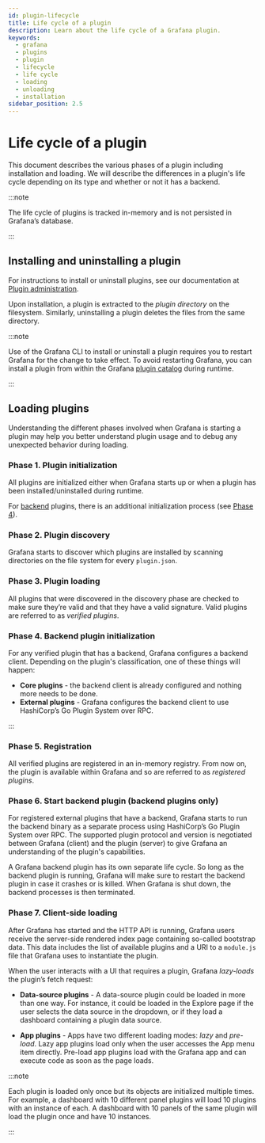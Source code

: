```yaml
---
id: plugin-lifecycle
title: Life cycle of a plugin
description: Learn about the life cycle of a Grafana plugin.
keywords:
  - grafana
  - plugins
  - plugin
  - lifecycle
  - life cycle
  - loading
  - unloading
  - installation
sidebar_position: 2.5
---
```


# Life cycle of a plugin

This document describes the various phases of a plugin including installation and loading. We will describe the differences in a plugin's life cycle depending on its type and whether or not it has a backend.  

:::note

The life cycle of plugins is tracked in-memory and is not persisted in Grafana’s database. 

:::

## Installing and uninstalling a plugin

For instructions to install or uninstall plugins, see our documentation at [Plugin administration](https://grafana.com/docs/grafana/latest/administration/plugin-management/#install-grafana-plugins).

Upon installation, a plugin is extracted to the _plugin directory_ on the filesystem. Similarly, uninstalling a plugin deletes the files from the same directory.  

:::note

Use of the Grafana CLI to install or uninstall a plugin requires you to restart Grafana for the change to take effect. To avoid restarting Grafana, you can install a plugin from within the Grafana [plugin catalog](https://grafana.com/plugins/) during runtime.

:::

## Loading plugins

Understanding the different phases involved when Grafana is starting a plugin may help you better understand plugin usage and to debug any unexpected behavior during loading.

### Phase 1. Plugin initialization

All plugins are initialized either when Grafana starts up or when a plugin has been installed/uninstalled during runtime.

For [backend](./backend.md) plugins, there is an additional initialization process (see [Phase 4](#phase-4-backend-plugin-initialization)).

### Phase 2. Plugin discovery 

Grafana starts to discover which plugins are installed by scanning directories on the file system for every `plugin.json`.

### Phase 3. Plugin loading 

All plugins that were discovered in the discovery phase are checked to make sure they’re valid and that they have a valid signature. Valid plugins are referred to as _verified plugins_. 

### Phase 4. Backend plugin initialization

For any verified plugin that has a backend, Grafana configures a backend client. Depending on the plugin's classification, one of these things will happen: 
- **Core plugins** - the backend client is already configured and nothing more needs to be done.
- **External plugins** - Grafana configures the backend client to use HashiCorp’s Go Plugin System over RPC.

:::

### Phase 5. Registration

All verified plugins are registered in an in-memory registry. From now on, the plugin is available within Grafana and so are referred to as _registered plugins_.

### Phase 6. Start backend plugin (backend plugins only)

For registered external plugins that have a backend, Grafana starts to run the backend binary as a separate process using HashiCorp’s Go Plugin System over RPC. The supported plugin protocol and version is negotiated between Grafana (client) and the plugin (server) to give Grafana an understanding of the plugin's capabilities.  

A Grafana backend plugin has its own separate life cycle. So long as the backend plugin is running, Grafana will make sure to restart the backend plugin in case it crashes or is killed. When Grafana is shut down, the backend processes is then terminated.  

### Phase 7. Client-side loading 

After Grafana has started and the HTTP API is running, Grafana users receive the server-side rendered index page containing so-called bootstrap data. This data includes the list of available plugins and a URI to a `module.js` file that Grafana uses to instantiate the plugin. 

When the user interacts with a UI that requires a plugin, Grafana _lazy-loads_ the plugin’s fetch request: 

- **Data-source plugins** - A data-source plugin could be loaded in more than one way. For instance, it could be loaded in the Explore page if the user selects the data source in the dropdown, or if they load a dashboard containing a plugin data source.

- **App plugins** - Apps have two different loading modes: _lazy_ and _pre-load_. Lazy app plugins load only when the user accesses the App menu item directly. Pre-load app plugins load with the Grafana app and can execute code as soon as the page loads.

:::note

Each plugin is loaded only once but its objects are initialized multiple times. For example, a dashboard with 10 different panel plugins will load 10 plugins with an instance of each. A dashboard with 10 panels of the same plugin will load the plugin once and have 10 instances.

:::

<!---
Add new H2 section with link to plugin deprecation doc 
https://github.com/grafana/website/pull/15810
-->